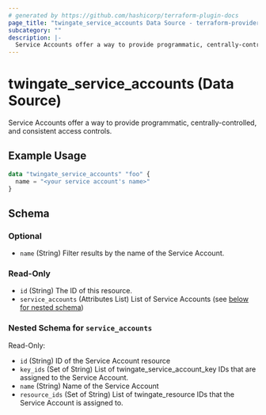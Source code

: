 ```yaml
---
# generated by https://github.com/hashicorp/terraform-plugin-docs
page_title: "twingate_service_accounts Data Source - terraform-provider-twingate"
subcategory: ""
description: |-
  Service Accounts offer a way to provide programmatic, centrally-controlled, and consistent access controls.
---
```


# twingate_service_accounts (Data Source)

Service Accounts offer a way to provide programmatic, centrally-controlled, and consistent access controls.

## Example Usage

```terraform
data "twingate_service_accounts" "foo" {
  name = "<your service account's name>"
}
```

<!-- schema generated by tfplugindocs -->
## Schema

### Optional

- `name` (String) Filter results by the name of the Service Account.

### Read-Only

- `id` (String) The ID of this resource.
- `service_accounts` (Attributes List) List of Service Accounts (see [below for nested schema](#nestedatt--service_accounts))

<a id="nestedatt--service_accounts"></a>
### Nested Schema for `service_accounts`

Read-Only:

- `id` (String) ID of the Service Account resource
- `key_ids` (Set of String) List of twingate_service_account_key IDs that are assigned to the Service Account.
- `name` (String) Name of the Service Account
- `resource_ids` (Set of String) List of twingate_resource IDs that the Service Account is assigned to.
